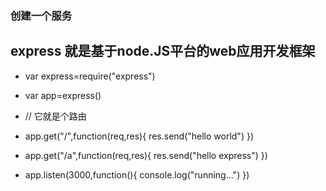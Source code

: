 ### 创建一个服务
## express 就是基于node.JS平台的web应用开发框架
* var express=require("express")
* var  app=express()
* // 它就是个路由
* app.get("/",function(req,res){
	res.send("hello world")
})

* app.get("/a",function(req,res){
	res.send("hello express")
})
* app.listen(3000,function(){
	console.log("running...")
})


